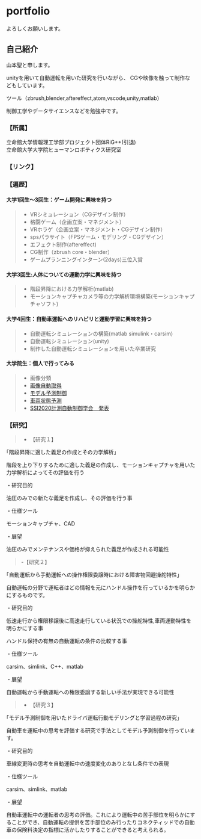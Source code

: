 # portfolio
よろしくお願いします。

## 自己紹介
山本聖と申します。

unityを用いて自動運転を用いた研究を行いながら、
CGや映像を触って制作などもしています。

ツール（zbrush,blender,aftereffect,atom,vscode,unity,matlab）

制御工学やデータサイエンスなどを勉強中です。

### 【所属】
立命館大学情報理工学部プロジェクト団体RiG++(引退)   
立命館大学大学院ヒューマンロボティクス研究室

### 【リンク】

### 【遍歴】

#### 大学1回生～3回生：ゲーム開発に興味を持つ
> - VRシミュレーション（CGデザイン制作）
> - 格闘ゲーム（企画立案・マネジメント）
> - VRホラゲ（企画立案・マネジメント・CGデザイン制作）
> - spsパラサイト（FPSゲーム・モデリング・CGデザイン）
> - エフェクト制作(aftereffect)
> - CG制作（zbrush core・blender）
> - ゲームプランニングインターン(2days)三位入賞

#### 大学3回生:人体についての運動力学に興味を持つ
> - 階段昇降における力学解析(matlab)
> - モーションキャプチャカメラ等の力学解析環境構築(モーションキャプチャソフト)

#### 大学4回生：自動車運転へのリハビリと運動学習に興味を持つ
> - 自動運転シミュレーションの構築(matlab simulink・carsim)
> - 自動運転シミュレーション(unity)
> - 制作した自動運転シミュレーションを用いた卒業研究

#### 大学院生：個人で行ってみる
> - 画像分類
> - [画像自動取得](https://github.com/satqueen88/flockrAPI_image)
> - [モデル予測制御](https://github.com/satqueen88/MPC)
> - [車両状態予測](https://github.com/satqueen88/dynamics)
> - [SSI2020計測自動制御学会　発表](https://ssi2020.sice.or.jp/)

### 【研究】


> - 【研究１】

｢階段昇降に適した義足の作成とその力学解析｣

階段を上り下りするために適した義足の作成し、モーションキャプチャを用いた力学解析によってその評価を行う

・研究目的

油圧のみでの新たな義足を作成し、その評価を行う事

・仕様ツール
  
モーションキャプチャ、CAD
  
・展望

油圧のみでメンテナンスや価格が抑えられた義足が作成される可能性

> -【研究２】

｢自動運転から手動運転への操作権限委譲時における障害物回避操舵特性｣

自動運転の分野で運転者はどの情報を元にハンドル操作を行っているかを明らかにするものです。

・研究目的

低速走行から権限移譲後に高速走行している状況での操舵特性,車両運動特性を明らかにする事

ハンドル保持の有無の自動運転の条件の比較する事
  
・仕様ツール
  
carsim、simlink、C++、matlab
  
・展望

自動運転から手動運転への権限委譲する新しい手法が実現できる可能性


> - 【研究３】


｢モデル予測制御を用いたドライバ運転行動モデリングと学習過程の研究｣

自動車を運転中の思考を評価する研究で手法としてモデル予測制御を行っています。

・研究目的

車線変更時の思考を自動運転中の速度変化のありとなし条件での表現

・仕様ツール
  
carsim、simlink、matlab

・展望

自動車運転中の運転者の思考の評価。これにより運転中の苦手部位を明らかにすることができ、自動運転の提供を苦手部位のみ行ったりコネクティッドでの自動車の保険料決定の指標に活かしたりすることができると考えられる。



